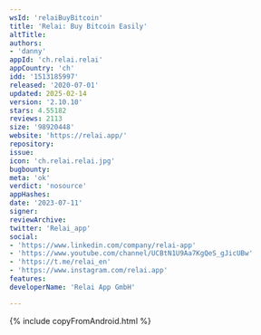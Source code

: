 ```yaml
---
wsId: 'relaiBuyBitcoin'
title: 'Relai: Buy Bitcoin Easily'
altTitle: 
authors:
- 'danny'
appId: 'ch.relai.relai'
appCountry: 'ch'
idd: '1513185997'
released: '2020-07-01'
updated: 2025-02-14
version: '2.10.10'
stars: 4.55182
reviews: 2113
size: '98920448'
website: 'https://relai.app/'
repository: 
issue: 
icon: 'ch.relai.relai.jpg'
bugbounty: 
meta: 'ok'
verdict: 'nosource'
appHashes: 
date: '2023-07-11'
signer: 
reviewArchive: 
twitter: 'Relai_app'
social:
- 'https://www.linkedin.com/company/relai-app'
- 'https://www.youtube.com/channel/UCBtN1U9Aa7KgQeS_gJicUBw'
- 'https://t.me/relai_en'
- 'https://www.instagram.com/relai.app'
features: 
developerName: 'Relai App GmbH'

---
```


{% include copyFromAndroid.html %}
